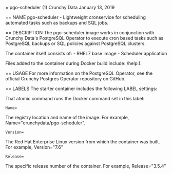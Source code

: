 = pgo-scheduler (1)
Crunchy Data
January 13, 2019

== NAME
pgo-scheduler - Lightweight cronservice for scheduling automated tasks such as backups and SQL 
jobs.

== DESCRIPTION
The pgo-scheduler image works in conjunction with Crunchy Data's PostgreSQL Operator to execute cron 
based tasks such as PostgreSQL backups or SQL policies against PostgreSQL clusters.

The container itself consists of:
    - RHEL7 base image
    - Scheduler application

Files added to the container during Docker build include: /help.1.

== USAGE
For more information on the PostgreSQL Operator, see the official Crunchy Postgres Operator repository on GitHub.

== LABELS
The starter container includes the following LABEL settings:

That atomic command runs the Docker command set in this label:

`Name=`

The registry location and name of the image. For example, Name="crunchydata/pgo-scheduler".

`Version=`

The Red Hat Enterprise Linux version from which the container was built. For example, Version="7.6"

`Release=`

The specific release number of the container. For example, Release="3.5.4"
